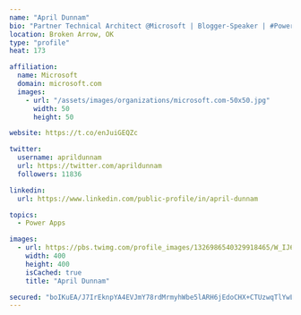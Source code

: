 ```yaml
---
name: "April Dunnam"
bio: "Partner Technical Architect @Microsoft | Blogger-Speaker | #PowerApps, #PowerAutomate, #Office365, #SharePoint | #WIT | #Karaoke Queen"
location: Broken Arrow, OK
type: "profile"
heat: 173

affiliation:
  name: Microsoft
  domain: microsoft.com
  images:
    - url: "/assets/images/organizations/microsoft.com-50x50.jpg"
      width: 50
      height: 50

website: https://t.co/enJuiGEQZc

twitter:
  username: aprildunnam
  url: https://twitter.com/aprildunnam
  followers: 11836

linkedin:
  url: https://www.linkedin.com/public-profile/in/april-dunnam

topics:
  - Power Apps

images:
  - url: https://pbs.twimg.com/profile_images/1326986540329918465/W_IJ6Ih2_400x400.jpg
    width: 400
    height: 400
    isCached: true
    title: "April Dunnam"

secured: "boIKuEA/J7IrEknpYA4EVJmY78rdMrmyhWbe5lARH6jEdoCHX+CTUzwqTlYwL68IHGHHL4gn4s03F/6Gij60yjv2U+VtISdCBNy+66zko0MX3qLS85FQDxz6mQQEaIaUIHZuItMJPVnq1dA9FauRpJxlGW6zbTd7U51sw32mP5pvMSyXRY2KVLVJD8Sc5a4kmigZ4qza1EalMx3rHnhKd24MXAhjwjH6xlXUfEQMh7HRiNiN3UHWSM8F+7rnOx88nTZgRJk01f8JEfGi4qkliBtgeSEYA3GwQFv4gQ7Dw7mYEGs/K3ARo2fTOBVzm6a0xb9LBKNmjVZp1Pcn7esqFhYv4THP6vhd4eWO7a+GpvrW3VTADmdX6gqyWQ2cw9jTiKv4GmjJ3elLQUlHgCTVX4wQRO5WN02Z/qmuY+j1oJw=;/PNnV11+InDym8abfTc3jQ=="
---
```


